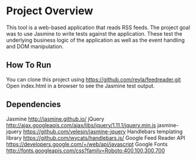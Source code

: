 # Project Overview

This tool is a web-based application that reads RSS feeds. The project goal was to use Jasmine to write tests against the application. These test the underlying business logic of the application as well as the event handling and DOM manipulation.

## How To Run

You can clone this project using https://github.com/reyla/feedreader.git
Open index.html in a browser to see the Jasmine test output.

## Dependencies
Jasmine http://jasmine.github.io/
jQuery http://ajax.googleapis.com/ajax/libs/jquery/1.11.1/jquery.min.js 
jasmine-jquery https://github.com/velesin/jasmine-jquery
Handlebars templating library https://github.com/wycats/handlebars.js/
Google Feed Reader API https://developers.google.com/+/web/api/javascript
Google Fonts http://fonts.googleapis.com/css?family=Roboto:400,100,300,700
